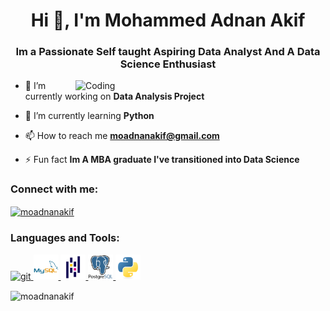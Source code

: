 <h1 align="center">Hi 👋, I'm Mohammed Adnan Akif</h1>
<h3 align="center">Im a Passionate Self taught Aspiring Data Analyst And A Data Science Enthusiast</h3>
<img align="right" alt="Coding" width="400" src="file:///C:/The%20Data%20Analyst/code.gif">

- 🔭 I’m currently working on **Data Analysis Project**

- 🌱 I’m currently learning **Python**

- 📫 How to reach me **moadnanakif@gmail.com**

- ⚡ Fun fact **Im A MBA graduate I've transitioned into Data Science**

<h3 align="left">Connect with me:</h3>
<p align="left">
<a href="https://linkedin.com/in/moadnanakif" target="blank"><img align="center" src="https://raw.githubusercontent.com/rahuldkjain/github-profile-readme-generator/master/src/images/icons/Social/linked-in-alt.svg" alt="moadnanakif" height="30" width="40" /></a>
</p>

<h3 align="left">Languages and Tools:</h3>
<p align="left"> <a href="https://git-scm.com/" target="_blank" rel="noreferrer"> <img src="https://www.vectorlogo.zone/logos/git-scm/git-scm-icon.svg" alt="git" width="40" height="40"/> </a> <a href="https://www.mysql.com/" target="_blank" rel="noreferrer"> <img src="https://raw.githubusercontent.com/devicons/devicon/master/icons/mysql/mysql-original-wordmark.svg" alt="mysql" width="40" height="40"/> </a> <a href="https://pandas.pydata.org/" target="_blank" rel="noreferrer"> <img src="https://raw.githubusercontent.com/devicons/devicon/2ae2a900d2f041da66e950e4d48052658d850630/icons/pandas/pandas-original.svg" alt="pandas" width="40" height="40"/> </a> <a href="https://www.postgresql.org" target="_blank" rel="noreferrer"> <img src="https://raw.githubusercontent.com/devicons/devicon/master/icons/postgresql/postgresql-original-wordmark.svg" alt="postgresql" width="40" height="40"/> </a> <a href="https://www.python.org" target="_blank" rel="noreferrer"> <img src="https://raw.githubusercontent.com/devicons/devicon/master/icons/python/python-original.svg" alt="python" width="40" height="40"/> </a> </p>

<p><img align="center" src="https://github-readme-stats.vercel.app/api/top-langs?username=moadnanakif&show_icons=true&locale=en&layout=compact" alt="moadnanakif" /></p>
